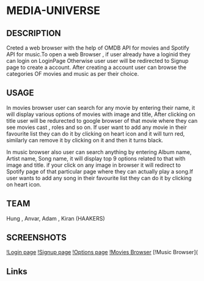 # MEDIA-UNIVERSE

## DESCRIPTION
Creted a web browser with the help of OMDB API  for movies and Spotify API for music.To open a web Browser , if user already have a loginid they can login on LoginPage
Otherwise user user will be redirected to Signup page to create a account. After creating a account user can browse the categories OF movies and music as per their choice.

## USAGE
In movies browser user can search for any movie by entering their name, it will display various options of movies with image and title, After clicking on title user will be redurected to google browser of that movie where they can see movies cast , roles and so on. If user want to add any movie in their favourite list they can do it by clicking on heart icon and it will turn red, similarly can remove it by clicking on it and then it turns black.

 In music browser also user can search anything by entering Album name, Artist name, Song name, it will display top 9 options related to that with image and title.
 if your click on any image in browser it will redirect to Spotify page of that particular page where they can actually play a song.If user wants to add any song in their favourite list they can do it by clicking on heart icon.

 ## TEAM
 Hung , Anvar, Adam , Kiran (HAAKERS)

 ## SCREENSHOTS
 [!Login page](https://github.com/99Anvar99/Media-Universe/blob/main/Assets/Images/Screenshot%20(26).png)
 [!Signup page](https://github.com/99Anvar99/Media-Universe/blob/main/Assets/Images/Screenshot%20(27).png)
 [!Options page](https://github.com/99Anvar99/Media-Universe/blob/main/Assets/Images/Screenshot%20(28).png)
 [!Movies Browser](https://github.com/99Anvar99/Media-Universe/blob/main/Assets/Images/Screenshot%20(29).png)
 [!Music Browser](

 ## Links

